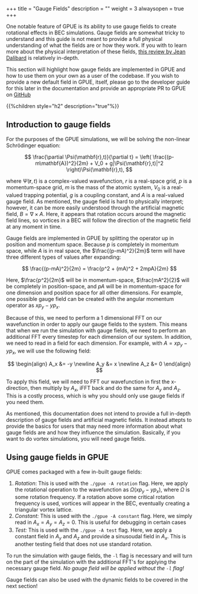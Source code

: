+++
title = "Gauge Fields"
description = ""
weight = 3
alwaysopen = true
+++

One notable feature of GPUE is its ability to use gauge fields to create rotational effects in BEC simulations.
Gauge fields are somewhat tricky to understand and this guide is not meant to provide a full physical understanding of what the fields are or how they work.
If you with to learn more about the physical interpretation of these fields, [this review by Jean Dalibard](https://arxiv.org/abs/1504.05520) is relatively in-depth.

This section will highlight how gauge fields are implemented in GPUE and how to use them on your own as a user of the codebase.
If you wish to provide a new default field in GPUE, itself, please go to the developer guide for this later in the documentation and provide an appropriate PR to GPUE on [GitHub](https://github.com/GPUE-group/GPUE)

{{%children style="h2" description="true"%}}

## Introduction to gauge fields

For the purposes of the GPUE simulations, we will be solving the non-linear Schr&ouml;dinger equation:

$$
\frac{\partial \Psi(\mathbf{r},t)}{\partial t} = \left( \frac{(p-m\mathbf{A})^2}{2m} + V_0 + g|\Psi(\mathbf{r},t)|^2 \right)\Psi(\mathbf{r},t),
$$

where $\Psi(\mathbf{r},t)$ is a complex-valued wavefunction, $r$ is a real-space grid, $p$ is a momentum-space grid, $m$ is the mass of the atomic system, $V_0$ is a real-valued trapping potential, $g$ is a coupling constant, and $A$ is a real-valued gauge field.
As mentioned, the gauge field is hard to physically interpret; however, it can be more easily understood through the artificial magnetic field, $B = \nabla \times A$.
Here, it appears that rotation occurs around the magnetic field lines, so vortices in a BEC will follow the direction of the magnetic field at any moment in time.

Gauge fields are implemented in GPUE by splitting the operator up in position and momentum space.
Because $p$ is completely in momentum space, while $A$ is in real space, the $\frac{(p-mA)^2}{2m}$ term will have three different types of values after expanding:

$$
\frac{(p-mA)^2}{2m} = \frac{p^2 + (mA)^2 + 2mpA}{2m}
$$

Here, $\frac{p^2}{2m}$ will be in momentum-space, $\frac{mA^2}{2}$ will be completely in position-space, and $pA$ will be in momentum-space for one dimension and position space for all other dimensions.
For example, one possible gauge field can be created with the angular momentum operator as $xp_y - yp_x$.

Because of this, we need to perform a 1 dimensional FFT on our wavefunction in order to apply our gauge fields to the system.
This means that when we run the simulation with gauge fields, we need to perform an additional FFT every timestep for each dimension of our system.
In addition, we need to read in a field for each dimension.
For example, with $A = xp_y - yp_x$, we will use the following field:

$$
\begin{align}
A_x &= -y \newline
A_y &= x \newline
A_z &= 0
\end{align}
$$

To apply this field, we will need to FFT our wavefunction in first the x-direction, then multiply by $A_x$, iFFT back and do the same for $A_y$ and $A_z$.
This is a costly process, which is why you should only use gauge fields if you need them.

As mentioned, this documentation does not intend to provide a full in-depth description of gauge fields and artificial magnetic fields.
It instead attepts to provide the basics for users that may need more information about what gauge fields are and how they influence the simulation.
Basically, if you want to do vortex simulations, you will need gauge fields.

## Using gauge fields in GPUE

GPUE comes packaged with a few in-built gauge fields:

1. *Rotation*: This is used with the `./gpue -A rotation` flag.
Here, we apply the rotational operation to the wavefunction as $\Omega(xp_y - yp_x)$, where $\Omega$ is some rotation frequency.
If a rotation above some critical rotation frequency is used, vortices will appear in the BEC, eventually creating a triangular vortex lattice.
2. *Constant:* This is used with the `./gpue -A constant` flag.
Here, we simply read in $A_x = A_y = A_z = 0$.
This is useful for debugging in certain cases
3. *Test:* This is used with the `./gpue -A test` flag.
Here, we apply a constant field in $A_y$ and $A_z$ and provide a sinusoudal field in $A_x$.
This is another testing field that does not use standard rotation.

To run the simulation with gauge fields, the `-l` flag is necessary and will turn on the part of the simulation with the additional FFT's for applying the necessary gauge field.
*No gauge field will be applied without the `-l` flag!*

Gauge fields can also be used with the dynamic fields to be covered in the next section!

<script type="text/javascript" async
  src="https://cdnjs.cloudflare.com/ajax/libs/mathjax/2.7.4/MathJax.js?config=TeX-MML-AM_CHTML">
</script>
<script type="text/x-mathjax-config">
MathJax.Hub.Config({
  tex2jax: {
    inlineMath: [['$','$'], ['\\(','\\)']],
    displayMath: [['$$','$$'], ['\[','\]']],
    processEscapes: true,
    processEnvironments: true,
    skipTags: ['script', 'noscript', 'style', 'textarea', 'pre','code'],
    TeX: { equationNumbers: { autoNumber: "AMS" },
         extensions: ["AMSmath.js", "AMSsymbols.js"] }
  }
});
</script>
